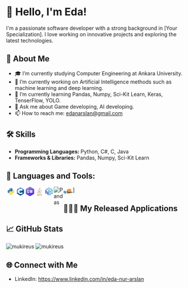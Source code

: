 # 👋 Hello, I'm Eda!

I'm a passionate software developer with a strong background in [Your Specialization]. I love working on innovative projects and exploring the latest technologies.

## 🚀 About Me

- 🎓 I’m currently studying Computer Engineering at Ankara University.
- 🔭 I’m currently working on Artificial Intelligence methods such as machine learning and deep learning.
- 🌱 I’m currently learning Pandas, Numpy, Sci-Kit Learn, Keras, TenserFlow, YOLO.
- 💬 Ask me about Game developing, AI developing.
- 📫 How to reach me: edanarslan@gmail.com

## 🛠️ Skills

- **Programming Languages:** Python, C#, C, Java
- **Frameworks & Libraries:** Pandas, Numpy, Sci-Kit Learn

## 🔧 Languages and Tools:

<img align="left" alt="Python" width="26px" src="https://raw.githubusercontent.com/github/explore/cebd63002168a05a6a642f309227eefeccd92950/topics/python/python.png" />
<img align="left" alt="C" width="26px" src="https://raw.githubusercontent.com/github/explore/1f2f8721b703b54a20e65c94b104a1a6e30de43e/topics/c/c.png" />]
<img align="left" alt="C#" width="26px" src="https://raw.githubusercontent.com/github/explore/1f2f8721b703b54a20e65c94b104a1a6e30de43e/topics/csharp/csharp.png" />
<img align="left" alt="Java" width="26px" src="https://raw.githubusercontent.com/github/explore/1f2f8721b703b54a20e65c94b104a1a6e30de43e/topics/java/java.png" />
<img align="left" alt="NumPy" width="26px" src="https://raw.githubusercontent.com/github/explore/1f2f8721b703b54a20e65c94b104a1a6e30de43e/topics/numpy/numpy.png" />
<img align="left" alt="Pandas" width="26px" src="https://raw.githubusercontent.com/github/explore/1f2f8721b703b54a20e65c94b104a1a6e30de43e/topics/pandas/pandas.png" />
<img align="left" alt="Scikit-learn" width="26px" src="https://raw.githubusercontent.com/github/explore/1f2f8721b703b54a20e65c94b104a1a6e30de43e/topics/scikit-learn/scikit-learn.png" />

<br>


## 👩‍💻📱 My Released Applications
<a href="https://play.google.com/store/apps/details?id=com.QuadCenGame.PaintHit"></a>

## 📈 GitHub Stats

  <img height="180em" align="center" src="https://github-readme-stats.vercel.app/api?username=edanurarslan&show_icons=true&locale=en&theme=algolia&include_all_commits=true&count_private=true" alt="mukireus"/> <img height="180em" align="center" src="https://github-readme-stats.vercel.app/api/top-langs?username=edanurarslan&show_icons=true&locale=en&layout=compact&langs_count=8&theme=algolia" alt="mukireus"/>
  


## 🌐 Connect with Me

- LinkedIn: https://www.linkedin.com/in/eda-nur-arslan
